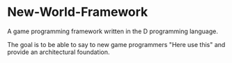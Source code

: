 New-World-Framework
===================

A game programming framework written in the D programming language.

The goal is to be able to say to new game programmers "Here use this" and provide an architectural foundation.